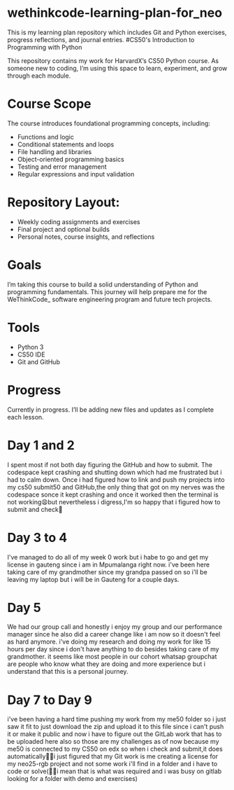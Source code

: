# wethinkcode-learning-plan-for_neo
This is my learning plan repository which includes Git and Python exercises, progress reflections, and journal entries.
#CS50's Introduction to Programming with Python

This repository contains my work for HarvardX’s CS50 Python course. As someone new to coding, I’m using this space to learn, experiment, and grow through each module.

# Course Scope
The course introduces foundational programming concepts, including:
- Functions and logic
- Conditional statements and loops
- File handling and libraries
- Object-oriented programming basics
- Testing and error management
- Regular expressions and input validation

# Repository Layout:
-  Weekly coding assignments and exercises
-  Final project and optional builds
-  Personal notes, course insights, and reflections

# Goals
I’m taking this course to build a solid understanding of Python and programming fundamentals. This journey will help prepare me for the WeThinkCode_ software engineering program and future tech projects.

# Tools
- Python 3
- CS50 IDE
- Git and GitHub

# Progress
Currently in progress. I’ll be adding new files and updates as I complete each lesson.

# Day 1 and 2

I spent most if not both day figuring the GitHub and how to submit. The codespace kept crashing and shutting down which had me frustrated but i had to calm down. Once i had figured how to link and push my projects into my cs50 submit50 and GitHub,the only thing that got on my nerves was the codespace sonce it kept crashing and once it worked then the terminal is not working😩but nevertheless i digress,I'm so happy that i figured how to submit and check🥹

# Day 3 to 4

I've managed to do all of my week 0 work but i habe to go and get my license in gauteng since i am in Mpumalanga right now. i've been here taking care of my grandmother since my grandpa passed on so i'll be leaving my laptop but i will be in Gauteng for a couple days.

# Day 5 

We had our group call and honestly i enjoy my group and our performance manager since he also did a career change like i am now so it doesn't feel as hard anymore. i've doing my research and doing my work for like 15 hours per day since i don't have anything to do besides taking care of my grandmother. it seems like most people in our cohort whatsap groupchat are people who know what they are doing and more experience but i understand that this is a personal journey.

# Day 7 to Day 9

i've been having a hard time pushing my work from my me50 folder so i just saw it fit to just download the zip and upload it to this file since i can't push it or make it public and now i have to figure out the GitLab work that has to be uploaded here also so those are my challenges as of now because my me50 is connected to my CS50 on edx so when i check and submit,it does automatically👍🏾i just figured that my Git work is me creating a license for my neo25-rgb project and not some work i'll find in a folder and i have to code or solve(🤦🏾i mean that is what was required and i was busy on gitlab looking for a folder with demo and exercises)
